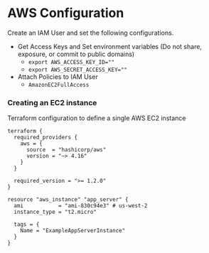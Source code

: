 # AWS Configuration
Create an IAM User and set the following configurations.
* Get Access Keys and Set environment variables (Do not share, exposure, or commit to public domains)
    - `export AWS_ACCESS_KEY_ID=""`
    - `export AWS_SECRET_ACCESS_KEY=""`
* Attach Policies to IAM User
    - `AmazonEC2FullAccess`

### Creating an EC2 instance
Terraform configuration to define a single AWS EC2 instance

```hcl
terraform {
  required_providers {
    aws = {
      source  = "hashicorp/aws"
      version = "~> 4.16"
    }
  }

  required_version = ">= 1.2.0"
}

resource "aws_instance" "app_server" {
  ami           = "ami-830c94e3" # us-west-2
  instance_type = "t2.micro"

  tags = {
    Name = "ExampleAppServerInstance"
  }
}

```